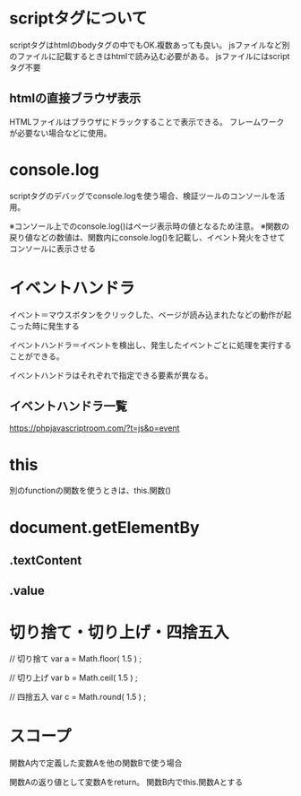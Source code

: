 # scriptタグについて
scriptタグはhtmlのbodyタグの中でもOK.複数あっても良い。
jsファイルなど別のファイルに記載するときはhtmlで読み込む必要がある。
jsファイルにはscriptタグ不要

## htmlの直接ブラウザ表示
HTMLファイルはブラウザにドラックすることで表示できる。
フレームワークが必要ない場合などに使用。

# console.log
scriptタグのデバッグでconsole.logを使う場合、検証ツールのコンソールを活用。

※コンソール上でのconsole.log()はページ表示時の値となるため注意。
※関数の戻り値などの数値は、関数内にconsole.log()を記載し、イベント発火をさせてコンソールに表示させる

# イベントハンドラ
イベント＝マウスボタンをクリックした、ページが読み込まれたなどの動作が起こった時に発生する

イベントハンドラ＝イベントを検出し、発生したイベントごとに処理を実行することができる。

イベントハンドラはそれぞれで指定できる要素が異なる。

## イベントハンドラ一覧
https://phpjavascriptroom.com/?t=js&p=event

# this
別のfunctionの関数を使うときは、this.関数()

# document.getElementBy

## .textContent

## .value

# 切り捨て・切り上げ・四捨五入
// 切り捨て
var a = Math.floor( 1.5 ) ;

// 切り上げ
var b = Math.ceil( 1.5 ) ;

// 四捨五入
var c = Math.round( 1.5 ) ;

# スコープ
関数A内で定義した変数Aを他の関数Bで使う場合

関数Aの返り値として変数Aをreturn。
関数B内でthis.関数Aとする